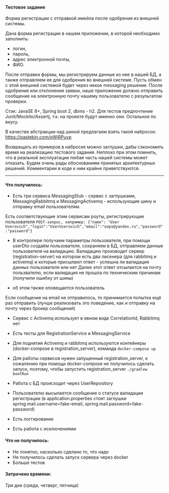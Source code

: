 #### Тестовое задание
Форма регистрации с отправкой имейла после одобрения из внешней системы.
 
Дана форма регистрации в нашем приложении, в которой необходимо заполнить:

- логин,
- пароль,
- адрес электронной почты,
- ФИО.

После отправки формы, мы регистрируем данные из нее в нашей БД, а также отправляем ее для одобрения во внешней системе.
 Пусть обмен с этой внешней системой будет через некое messaging решение. После одобрения или отклонения заявки,
  наше приложение должно отправить сообщение на электронную почту нашему пользователю с результатом проверки.

Стэк: JavaSE 8+, Spring boot 2, dbms - h2. Для тестов предпочтение Junit/Mockito/Assertj, т.к. на проекте будут именно они.
 Остальное по вкусу.

В качестве абстракции над шиной предлагаем взять такой набросок: 
https://pastebin.com/qWjRPuyp

Возвращать из примеров в наброске можно заглушки, дабы сэкономить время на реализацию тестового задания.
 Неплохо при этом помнить, что в реальной эксплуатации любая часть нашей системы может отказать.
  Будем очень рады обоснованиям принятых архитектурных решений. Комментарии в коде к ним крайне приветствуются.
  
------
#### Что получилось:
* Есть три сервиса MessagingStub - сервис с заглушками, MessagingRabbitmq и MessagingActivemq - использующие шину и 
отправку email пользователям.

Есть соответствующие этим сервисам роуты, регистрирующие пользователя 
`POST-запрос, например: {"name": "User Userovich","login":"UserUserovich","email":"oops@yandex.ru","password":"password"}`

* В контролере получаем параметры пользователя, при помощи userDto создаём пользователя, сохраняем в БД, отправляем 
данные пользователя на валидацию. Валидацию производит сервер (registration-server) на котором есть два лисенера 
(для rabbitmq и activemq) и которые присылают ответ - успешна ли валидация данных пользователя или нет
Далее этот ответ отсылается на почту пользвателю, если валидация не прошла по техническим причинам (получили ошибку от шины)
 - об этом также оповещается пользователь 

Если сообщение на email не отправилось, то принимается попытка ещё раз отправить (лучше реализовать это поведение, как и отправку 
на почту через брокер сообщений)

* Сервис c Activemq использует в явном виде CorrelationId, Rabbitmq нет
* Есть тесты для RegistrationService и MessagingService

* Для поднятия Activemq и rabbitmq используются контейнеры (docker-compose в registration_server), команда `docker-compose up`
* Для работы сервисов нужен запущенный registration_server, к сожалению при помощи docker-compose не получилось сделать запуск,
поэтому, чтобы запустить registration_server `./gradlew bootRun`
 
 * Работа с БД происходит через UserRepository
 * Пользователю высылается сообщение о статусе валидации регистрации 
 (в application.properties стоят заглушки spring.mail.username=fake-email, spring.mail.password=fake-password)
 * Есть логгирование 
 * Есть работа с исключениями
 
 #### Что не получилось:
 * Не понятно, насколько сделано то, что надо
 * Не получилось сделать запуск сервера через docker
 * Больше тестов
 
#### Затрачено времени:
Три дня (среда, четверг, пятница)
